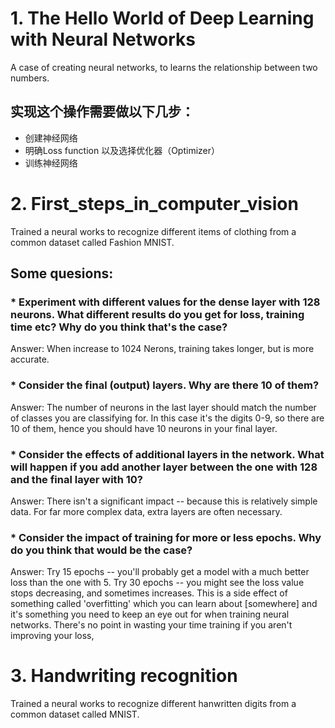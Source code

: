 # 1. The Hello World of Deep Learning with Neural Networks

A case of creating neural networks, to learns the relationship between two numbers.

## 实现这个操作需要做以下几步：

* 创建神经网络
* 明确Loss function 以及选择优化器（Optimizer）
* 训练神经网络

# 2. First_steps_in_computer_vision
Trained a neural works to recognize different items of clothing from a common dataset called Fashion MNIST.
## Some quesions:
### * Experiment with different values for the dense layer with 128 neurons. What different results do you get for loss, training time etc? Why do you think that's the case?
Answer: When increase to 1024 Nerons, training takes longer, but is more accurate.
### * Consider the final (output) layers. Why are there 10 of them?
Answer: The number of neurons in the last layer should match the number of classes you are classifying for. In this case it's the digits 0-9, so there are 10 of them, hence you should have 10 neurons in your final layer.
### * Consider the effects of additional layers in the network. What will happen if you add another layer between the one with 128 and the final layer with 10?
Answer: There isn't a significant impact -- because this is relatively simple data. For far more complex data, extra layers are often necessary.
### * Consider the impact of training for more or less epochs. Why do you think that would be the case?
Answer: Try 15 epochs -- you'll probably get a model with a much better loss than the one with 5. 
        Try 30 epochs -- you might see the loss value stops decreasing, and sometimes increases. This is a side effect of something called 'overfitting' which you can learn about [somewhere] and it's something you need to keep an eye out for when training neural networks. There's no point in wasting your time training if you aren't improving your loss,

# 3. Handwriting recognition
Trained a neural works to recognize different hanwritten digits from a common dataset called MNIST.
